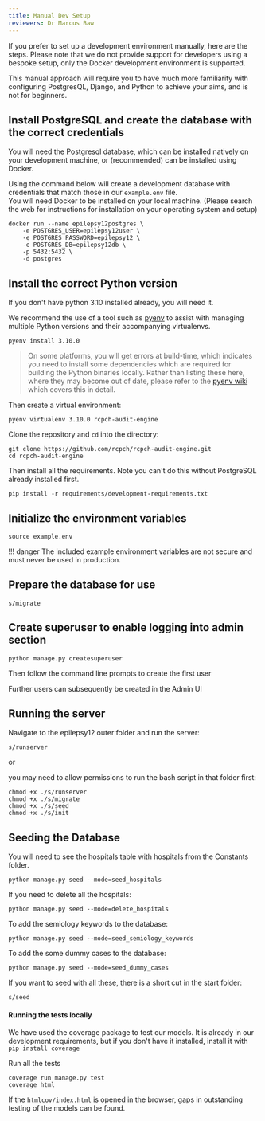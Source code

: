 ```yaml
---
title: Manual Dev Setup
reviewers: Dr Marcus Baw
---
```


If you prefer to set up a development environment manually, here are the steps. Please note that we do not provide support for developers using a bespoke setup, only the Docker development environment is supported.

This manual approach will require you to have much more familiarity with configuring PostgresQL, Django, and Python to achieve your aims, and is not for beginners.

## Install PostgreSQL and create the database with the correct credentials

You will need the [Postgresql](https://www.postgresql.org/) database, which can be installed natively on your development machine, or (recommended) can be installed using Docker.

Using the command below will create a development database with credentials that match those in our `example.env` file.  
You will need Docker to be installed on your local machine. (Please search the web for instructions for installation on your operating system and setup)

```console
docker run --name epilepsy12postgres \
    -e POSTGRES_USER=epilepsy12user \
    -e POSTGRES_PASSWORD=epilepsy12 \
    -e POSTGRES_DB=epilepsy12db \
    -p 5432:5432 \
    -d postgres
```

## Install the correct Python version

If you don't have python 3.10 installed already, you will need it.

We recommend the use of a tool such as [pyenv](https://github.com/pyenv/pyenv) to assist with managing multiple Python versions and their accompanying virtualenvs.

```console
pyenv install 3.10.0
```

> On some platforms, you will get errors at build-time, which indicates you need to install some dependencies which are required for building the Python binaries locally. Rather than listing these here, where they may become out of date, please refer to the [pyenv wiki](https://github.com/pyenv/pyenv/wiki) which covers this in detail.

Then create a virtual environment:

```console
pyenv virtualenv 3.10.0 rcpch-audit-engine
```

Clone the repository and `cd` into the directory:

```console
git clone https://github.com/rcpch/rcpch-audit-engine.git
cd rcpch-audit-engine
```

Then install all the requirements. Note you can't do this without PostgreSQL already installed first.

```console
pip install -r requirements/development-requirements.txt
```

## Initialize the environment variables

```console
source example.env
```

!!! danger
    The included example environment variables are not secure and must never be used in production.

## Prepare the database for use

```console
s/migrate
```

## Create superuser to enable logging into admin section

```console
python manage.py createsuperuser
```

Then follow the command line prompts to create the first user

Further users can subsequently be created in the Admin UI

## Running the server

Navigate to the epilepsy12 outer folder and run the server:

```console
s/runserver
```

or

you may need to allow permissions to run the bash script in that folder first:

```console
chmod +x ./s/runserver
chmod +x ./s/migrate
chmod +x ./s/seed
chmod +x ./s/init
```

## Seeding the Database

You will need to see the hospitals table with hospitals from the Constants folder.

```console
python manage.py seed --mode=seed_hospitals
```

If you need to delete all the hospitals:

```console
python manage.py seed --mode=delete_hospitals
```

To add the semiology keywords to the database:

```console
python manage.py seed --mode=seed_semiology_keywords
```

To add the some dummy cases to the database:

```console
python manage.py seed --mode=seed_dummy_cases
```

If you want to seed with all these, there is a short cut in the start folder:

```console
s/seed
```

#### Running the tests locally

We have used the coverage package to test our models. It is already in our development requirements, but if you don't have it installed, install it with `pip install coverage`

Run all the tests
```console
coverage run manage.py test
coverage html
```

If the `htmlcov/index.html` is opened in the browser, gaps in outstanding testing of the models can be found.
